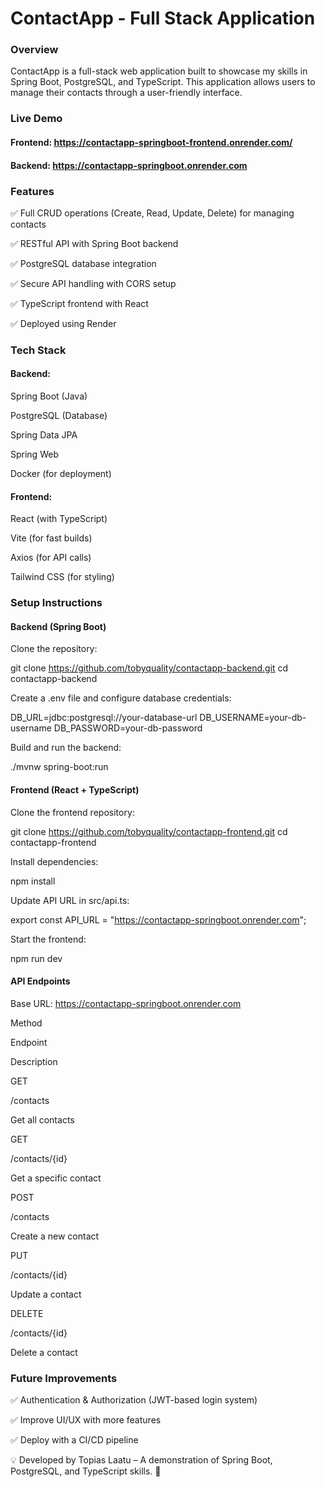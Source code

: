 # ContactApp - Full Stack Application

### Overview

ContactApp is a full-stack web application built to showcase my skills in Spring Boot, PostgreSQL, and TypeScript. This application allows users to manage their contacts through a user-friendly interface.

### Live Demo

#### Frontend: https://contactapp-springboot-frontend.onrender.com/

#### Backend: https://contactapp-springboot.onrender.com

### Features

✅ Full CRUD operations (Create, Read, Update, Delete) for managing contacts

✅ RESTful API with Spring Boot backend

✅ PostgreSQL database integration

✅ Secure API handling with CORS setup

✅ TypeScript frontend with React

✅ Deployed using Render

### Tech Stack

#### Backend:

Spring Boot (Java)

PostgreSQL (Database)

Spring Data JPA

Spring Web

Docker (for deployment)

#### Frontend:

React (with TypeScript)

Vite (for fast builds)

Axios (for API calls)

Tailwind CSS (for styling)

### Setup Instructions

#### Backend (Spring Boot)

Clone the repository:

git clone https://github.com/tobyquality/contactapp-backend.git
cd contactapp-backend

Create a .env file and configure database credentials:

DB_URL=jdbc:postgresql://your-database-url
DB_USERNAME=your-db-username
DB_PASSWORD=your-db-password

Build and run the backend:

./mvnw spring-boot:run

#### Frontend (React + TypeScript)

Clone the frontend repository:

git clone https://github.com/tobyquality/contactapp-frontend.git
cd contactapp-frontend

Install dependencies:

npm install

Update API URL in src/api.ts:

export const API_URL = "https://contactapp-springboot.onrender.com";

Start the frontend:

npm run dev

#### API Endpoints

Base URL: https://contactapp-springboot.onrender.com

Method

Endpoint

Description

GET

/contacts

Get all contacts

GET

/contacts/{id}

Get a specific contact

POST

/contacts

Create a new contact

PUT

/contacts/{id}

Update a contact

DELETE

/contacts/{id}

Delete a contact

### Future Improvements

✅ Authentication & Authorization (JWT-based login system)

✅ Improve UI/UX with more features

✅ Deploy with a CI/CD pipeline

💡 Developed by Topias Laatu – A demonstration of Spring Boot, PostgreSQL, and TypeScript skills. 🚀
